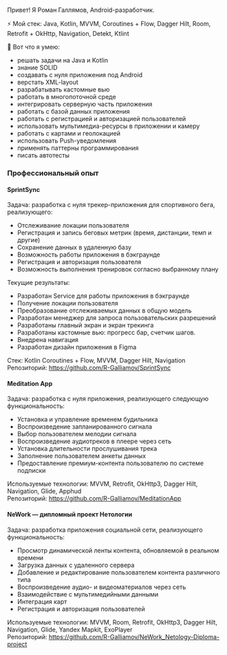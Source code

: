 Привет! Я Роман Галлямов, Android-разработчик.

⚡ Мой стек: Java, Kotlin, MVVM, Coroutines + Flow, Dagger Hilt, Room, Retrofit + OkHttp, Navigation, Detekt, Ktlint

🚀 Вот что я умею:
- решать задачи на Java и Kotlin
- знание SOLID
- создавать с нуля приложения под Android
- верстать XML-layout
- разрабатывать кастомные вью
- работать в многопоточной среде
- интегрировать серверную часть приложения
- работать с базой данных приложения
- работать с регистрацией и авторизацией пользователей
- использовать мультимедиа-ресурсы в приложении и камеру
- работать с картами и геолокацией
- использовать Push-уведомления
- применять паттерны программирования
- писать автотесты

### Профессиональный опыт  
#### SprintSync
Задача: разработка с нуля трекер-приложения для спортивного бега, реализующего:
- Отслеживание локации пользователя
- Регистрация и запись беговых метрик (время, дистанции, темп и другие)
- Сохранение данных в удаленную базу
- Возможность работы приложения в бэкграунде
- Регистрация и авторизация пользователя
- Возможность выполнения тренировок согласно выбранному плану

Текущие результаты:
- Разработан Service для работы приложения в бэкграунде
- Получение локации пользователя
- Преобразование отслеживаемых данных в общую модель
- Разработан менеджер для запроса пользовательских разрешений
- Разработаны главный экран и экран трекинга
- Разработаны кастомные вью: прогресс бар, счетчик шагов.
- Внедрена навигация
- Разработан дизайн приложения в Figma

Cтек: Kotlin Coroutines + Flow, MVVM, Dagger Hilt, Navigation  
Репозиторий: https://github.com/R-Galliamov/SprintSync

#### Meditation App  
Задача: разработка с нуля приложения, реализующего следующую функциональность:  
- Установка и управление временем будильника  
- Воспроизведение запланированного сигнала  
- Выбор пользователем мелодии сигнала  
- Воспроизведение аудиотреков в плеере через сеть  
- Установка длительности прослушивания трека   
- Заполнение пользователем анкеты данных  
- Предоставление премиум-контента пользователю по системе подписки

Используемые технологии: MVVM, Retrofit, OkHttp3, Dagger Hilt, Navigation, Glide, Apphud  
Репозиторий: https://github.com/R-Galliamov/MeditationApp    

#### NeWork — дипломный проект Нетологии  
Задача: разработка приложения социальной сети, реализующего функциональность:  
- Просмотр динамической ленты контента, обновляемой в реальном времени  
- Загрузка данных с удаленного сервера  
- Добавление и редактирование пользователем контента различного типа  
- Воспроизведение аудио- и видеоматериалов через сеть  
- Взаимодействие с мультимедийными данными  
- Интеграция карт  
- Регистрация и авторизация пользователей  

Используемые технологии: MVVM, Room, Retrofit, OkHttp3, Dagger Hilt, Navigation, Glide, Yandex Mapkit, ExoPlayer  
Репозиторий: https://github.com/R-Galliamov/NeWork_Netology-Diploma-project  
